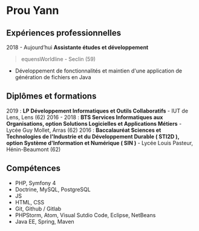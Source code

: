 
# Prou Yann

## Expériences professionnelles

2018 - Aujourd’hui	**Assistante études et développement**
> equensWorldline - Seclin (59)
 - Développement de fonctionnalités et maintien d'une application de génération de fichiers en Java

## Diplômes et formations

2019 : **LP Développement Informatiques et Outils Collaboratifs** - IUT de Lens, Lens (62)
2016 - 2018 : **BTS Services Informatiques aux Organisations, option Solutions Logicielles et Applications Métiers** - Lycée Guy Mollet, Arras (62)
2016 : **Baccalauréat Sciences et Technologies de l'Industrie et du Développement Durable ( STI2D ), option Système d'Information et Numérique ( SIN )** - Lycée Louis Pasteur, Hénin-Beaumont (62)

## Compétences

- PHP, Symfony 4
- Doctrine, MySQL, PostgreSQL
- JS
- HTML, CSS
- Git, Github / Gitlab
- PHPStorm, Atom, Visual Sutdio Code, Eclipse, NetBeans
- Java EE, Spring, Maven
